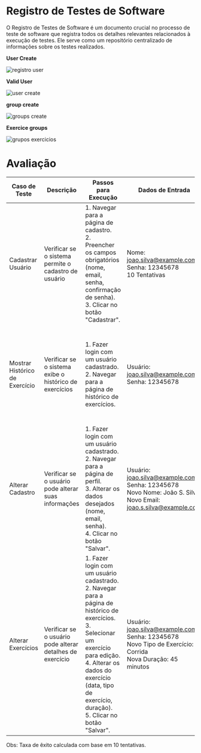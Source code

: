 # Registro de Testes de Software

O Registro de Testes de Software é um documento crucial no processo de teste de software que registra todos os detalhes relevantes relacionados à execução de testes. Ele serve como um repositório centralizado de informações sobre os testes realizados.



**User Create**

![registro user](https://github.com/ICEI-PUC-Minas-PMV-ADS/pmv-ads-2024-1-e4-proj-infra-t1-pmv-ads-2024-1-e4-projgym/assets/113618051/fcbf63f3-e79b-402f-bb10-702f4208cf72)



**Valid User**

![user create](https://github.com/ICEI-PUC-Minas-PMV-ADS/pmv-ads-2024-1-e4-proj-infra-t1-pmv-ads-2024-1-e4-projgym/assets/113618051/58861b88-9f6a-493c-9d17-b6a084ce424c)

**group create**

![groups create](https://github.com/ICEI-PUC-Minas-PMV-ADS/pmv-ads-2024-1-e4-proj-infra-t1-pmv-ads-2024-1-e4-projgym/assets/113618051/1aaad24b-4b56-4c5b-9eba-6621223c10e5)

**Exercice groups**

![grupos exercicios ](https://github.com/ICEI-PUC-Minas-PMV-ADS/pmv-ads-2024-1-e4-proj-infra-t1-pmv-ads-2024-1-e4-projgym/assets/113618051/ab9172f3-c9d4-46da-b3b7-e848300d3859)

# Avaliação 


| Caso de Teste                     | Descrição                                              | Passos para Execução                                                                                                                                                                                                                                                                                                            | Dados de Entrada                                                                                                                                                     | Resultado Esperado                                                                 | Resultado Obtido       | Status                 | Taxa de Êxito |
|-----------------------------------|--------------------------------------------------------|----------------------------------------------------------------------------------------------------------------------------------------------------------------------------------------------------------------------------------------------------------------------------------------------------------------------------------|----------------------------------------------------------------------------------------------------------------------------------------------------------------------|-----------------------------------------------------------------------------------|------------------------|------------------------|---------------|
| Cadastrar Usuário                 | Verificar se o sistema permite o cadastro de usuário   | 1. Navegar para a página de cadastro. <br>2. Preencher os campos obrigatórios (nome, email, senha, confirmação de senha). <br>3. Clicar no botão "Cadastrar".                                                                                                                              | Nome:  joao.silva@example.com <br>Senha: 12345678 <br>  10 Tentativas                                                        | O sistema deve exibir uma mensagem de sucesso e redirecionar o usuário para a página inicial. | 100% | Aprovado | 100%     |
| Mostrar Histórico de Exercício    | Verificar se o sistema exibe o histórico de exercícios | 1. Fazer login com um usuário cadastrado. <br>2. Navegar para a página de histórico de exercícios.                                                                                                                                                                                         | Usuário: joao.silva@example.com <br>Senha: 12345678                                                                                                                  | O sistema deve exibir uma lista de exercícios realizados pelo usuário, com detalhes como data, tipo de exercício e duração. | 100% | Aprovado | 100%      |
| Alterar Cadastro                  | Verificar se o usuário pode alterar suas informações   | 1. Fazer login com um usuário cadastrado. <br>2. Navegar para a página de perfil. <br>3. Alterar os dados desejados (nome, email, senha). <br>4. Clicar no botão "Salvar".                                                                                                                  | Usuário: joao.silva@example.com <br>Senha: 12345678 <br>Novo Nome: João S. Silva <br> Novo Email: joao.s.silva@example.com                                           | O sistema deve exibir uma mensagem de sucesso e atualizar as informações do usuário. | 100% | Aprovado| 100%      |
| Alterar Exercícios                | Verificar se o usuário pode alterar detalhes de exercício | 1. Fazer login com um usuário cadastrado. <br>2. Navegar para a página de histórico de exercícios. <br>3. Selecionar um exercício para edição. <br>4. Alterar os dados do exercício (data, tipo de exercício, duração). <br>5. Clicar no botão "Salvar".                                   | Usuário: joao.silva@example.com <br>Senha: 12345678 <br>Novo Tipo de Exercício: Corrida <br>Nova Duração: 45 minutos                                                 | O sistema deve exibir uma mensagem de sucesso e atualizar os detalhes do exercício. | 100% | Aprovado | 100%       |

Obs: Taxa de êxito calculada com base em 10 tentativas.



